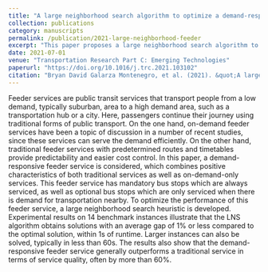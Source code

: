 ```yaml
---
title: "A large neighborhood search algorithm to optimize a demand-responsive feeder service"
collection: publications
category: manuscripts
permalink: /publication/2021-large-neighborhood-feeder
excerpt: "This paper proposes a large neighborhood search algorithm to optimize a demand-responsive feeder service, balancing efficiency and passenger convenience."
date: 2021-07-01
venue: "Transportation Research Part C: Emerging Technologies"
paperurl: "https://doi.org/10.1016/j.trc.2021.103102"
citation: "Bryan David Galarza Montenegro, et al. (2021). &quot;A large neighborhood search algorithm to optimize a demand-responsive feeder service.&quot; <i>Transportation Research Part C: Emerging Technologies<i>, 127, 103102. https://doi.org/10.1016/j.trc.2021.103102"
---
```

Feeder services are public transit services that transport people from a low demand, typically suburban, area to a high demand area, such as a transportation hub or a city. Here, passengers continue their journey using traditional forms of public transport. On the one hand, on-demand feeder services have been a topic of discussion in a number of recent studies, since these services can serve the demand efficiently. On the other hand, traditional feeder services with predetermined routes and timetables provide predictability and easier cost control. In this paper, a demand-responsive feeder service is considered, which combines positive characteristics of both traditional services as well as on-demand-only services. This feeder service has mandatory bus stops which are always serviced, as well as optional bus stops which are only serviced when there is demand for transportation nearby. To optimize the performance of this feeder service, a large neighborhood search heuristic is developed. Experimental results on 14 benchmark instances illustrate that the LNS algorithm obtains solutions with an average gap of 1% or less compared to the optimal solution, within 1s of runtime. Larger instances can also be solved, typically in less than 60s. The results also show that the demand-responsive feeder service generally outperforms a traditional service in terms of service quality, often by more than 60%.